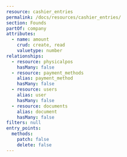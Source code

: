```yaml
---
resource: cashier_entries
permalink: /docs/resources/cashier_entries/
section: Founds
partOf: company
attributes:
  - name: amount
    crud: create, read
    valuetype: number
relationships:
  - resource: physicalpos
    hasMany: false
  - resource: payment_methods
    alias: payment_method
    hasMany: false
  - resource: users
    alias: user
    hasMany: false
  - resource: documents
    alias: document
    hasMany: false
filters: null
entry_points:
  methods:
    patch: false
    delete: false
---
```

